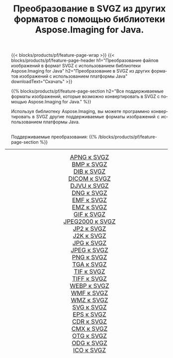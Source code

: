 ﻿---
title: Преобразование в SVGZ из других форматов с помощью библиотеки Aspose.Imaging for Java. 
weight: 3920
url: /ru/java/conversion/to/svgz 
lang: ru
langdirlevel: 2
locales: zh-hans,ja,it,ru,de,es,fr,nl,id,lt,pl,pt,vi,tr,ko,zh-hant,ar,hi,th,sv,cs,uk,he
description: Используя Aspose.Imaging, вы можете конвертировать в SVGZ другие форматы с помощью Java.
---

{{< blocks/products/pf/feature-page-wrap >}}
{{< blocks/products/pf/feature-page-header h1="Преобразование файлов изображений в формат SVGZ с использованием библиотеки Aspose.Imaging for Java" h2="Преобразование в SVGZ из других форматов изображений с использованием платформы Java" downloadText="Скачать" >}}


{{% blocks/products/pf/feature-page-section  h2="Все поддерживаемые форматы изображений, которые возможно конвертировать в SVGZ с помощью Aspose.Imaging for Java." %}}
<p align=justify>Используя библиотеку Aspose.Imaging, вы можете программно конвертировать в SVGZ другие поддерживаемые форматы изображений с использованием платформы Java.</p>
<br/>
Поддерживаемые преобразования:
{{% /blocks/products/pf/feature-page-section %}}
<div class="container-fluid productfamilypage bg-gray">
    <div class="convertypes bg-gray agp-content section">
        <div class="container">
		<hr style="margin-left:-20px;"/>
		<div class="row other-converters" style="gap: 10px;font-size: 19px;text-align:center;">
		    <div class='col-md-2 other-converter remove-lp remove-rp'><a href="/imaging/ru/java/conversion/apng-to-svgz" style="padding:15px;">APNG к SVGZ</a></div>
<div class='col-md-2 other-converter remove-lp remove-rp'><a href="/imaging/ru/java/conversion/bmp-to-svgz" style="padding:15px;">BMP к SVGZ</a></div>
<div class='col-md-2 other-converter remove-lp remove-rp'><a href="/imaging/ru/java/conversion/dib-to-svgz" style="padding:15px;">DIB к SVGZ</a></div>
<div class='col-md-2 other-converter remove-lp remove-rp'><a href="/imaging/ru/java/conversion/dicom-to-svgz" style="padding:15px;">DICOM к SVGZ</a></div>
<div class='col-md-2 other-converter remove-lp remove-rp'><a href="/imaging/ru/java/conversion/djvu-to-svgz" style="padding:15px;">DJVU к SVGZ</a></div>
<div class='col-md-2 other-converter remove-lp remove-rp'><a href="/imaging/ru/java/conversion/dng-to-svgz" style="padding:15px;">DNG к SVGZ</a></div>
<div class='col-md-2 other-converter remove-lp remove-rp'><a href="/imaging/ru/java/conversion/emf-to-svgz" style="padding:15px;">EMF к SVGZ</a></div>
<div class='col-md-2 other-converter remove-lp remove-rp'><a href="/imaging/ru/java/conversion/emz-to-svgz" style="padding:15px;">EMZ к SVGZ</a></div>
<div class='col-md-2 other-converter remove-lp remove-rp'><a href="/imaging/ru/java/conversion/gif-to-svgz" style="padding:15px;">GIF к SVGZ</a></div>
<div class='col-md-2 other-converter remove-lp remove-rp'><a href="/imaging/ru/java/conversion/jpeg2000-to-svgz" style="padding:15px;">JPEG2000 к SVGZ</a></div>
<div class='col-md-2 other-converter remove-lp remove-rp'><a href="/imaging/ru/java/conversion/jp2-to-svgz" style="padding:15px;">JP2 к SVGZ</a></div>
<div class='col-md-2 other-converter remove-lp remove-rp'><a href="/imaging/ru/java/conversion/j2k-to-svgz" style="padding:15px;">J2K к SVGZ</a></div>
<div class='col-md-2 other-converter remove-lp remove-rp'><a href="/imaging/ru/java/conversion/jpg-to-svgz" style="padding:15px;">JPG к SVGZ</a></div>
<div class='col-md-2 other-converter remove-lp remove-rp'><a href="/imaging/ru/java/conversion/jpeg-to-svgz" style="padding:15px;">JPEG к SVGZ</a></div>
<div class='col-md-2 other-converter remove-lp remove-rp'><a href="/imaging/ru/java/conversion/png-to-svgz" style="padding:15px;">PNG к SVGZ</a></div>
<div class='col-md-2 other-converter remove-lp remove-rp'><a href="/imaging/ru/java/conversion/tga-to-svgz" style="padding:15px;">TGA к SVGZ</a></div>
<div class='col-md-2 other-converter remove-lp remove-rp'><a href="/imaging/ru/java/conversion/tif-to-svgz" style="padding:15px;">TIF к SVGZ</a></div>
<div class='col-md-2 other-converter remove-lp remove-rp'><a href="/imaging/ru/java/conversion/tiff-to-svgz" style="padding:15px;">TIFF к SVGZ</a></div>
<div class='col-md-2 other-converter remove-lp remove-rp'><a href="/imaging/ru/java/conversion/webp-to-svgz" style="padding:15px;">WEBP к SVGZ</a></div>
<div class='col-md-2 other-converter remove-lp remove-rp'><a href="/imaging/ru/java/conversion/wmf-to-svgz" style="padding:15px;">WMF к SVGZ</a></div>
<div class='col-md-2 other-converter remove-lp remove-rp'><a href="/imaging/ru/java/conversion/wmz-to-svgz" style="padding:15px;">WMZ к SVGZ</a></div>
<div class='col-md-2 other-converter remove-lp remove-rp'><a href="/imaging/ru/java/conversion/svg-to-svgz" style="padding:15px;">SVG к SVGZ</a></div>
<div class='col-md-2 other-converter remove-lp remove-rp'><a href="/imaging/ru/java/conversion/eps-to-svgz" style="padding:15px;">EPS к SVGZ</a></div>
<div class='col-md-2 other-converter remove-lp remove-rp'><a href="/imaging/ru/java/conversion/cdr-to-svgz" style="padding:15px;">CDR к SVGZ</a></div>
<div class='col-md-2 other-converter remove-lp remove-rp'><a href="/imaging/ru/java/conversion/cmx-to-svgz" style="padding:15px;">CMX к SVGZ</a></div>
<div class='col-md-2 other-converter remove-lp remove-rp'><a href="/imaging/ru/java/conversion/otg-to-svgz" style="padding:15px;">OTG к SVGZ</a></div>
<div class='col-md-2 other-converter remove-lp remove-rp'><a href="/imaging/ru/java/conversion/odg-to-svgz" style="padding:15px;">ODG к SVGZ</a></div>
<div class='col-md-2 other-converter remove-lp remove-rp'><a href="/imaging/ru/java/conversion/ico-to-svgz" style="padding:15px;">ICO к SVGZ</a></div>
                </div>
        </div>
    </div>
</div>
<br/>


